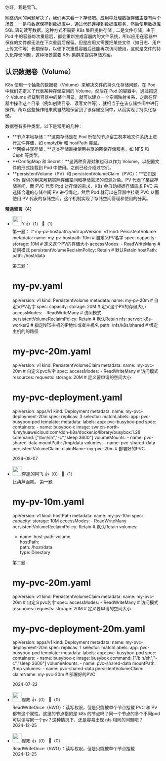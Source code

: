 你好，我是雪飞。

网络访问的问题解决了，我们再来看一下存储吧。应用中处理数据存储主要有两个场景：一是将数据保存到数据库中，通过代码连接到数据库服务，然后使用数据库 SQL 语句读写数据，这种方式不需要 K8s 集群提供存储；二是文件存储，由于 Pod 中的容器每次重启后，都会重新生成容器内的文件系统，所以应用在容器中保存的文件都无法在下次重启后保留。但是应用又需要把某些文件（如日志、用户上传文件等）长期保存，以便下次重启容器后还能再次访问使用，这就是文件的持久化存储问题，这种场景需要 K8s 集群来提供存储方案。

## 认识数据卷（Volume）

K8s 使用一个抽象的数据卷（Volume）来解决文件的持久化存储问题。在 Pod 中我们先定义了代表某种存储空间的 Volume，然后在 Pod 的容器中，通过把这个 Volume 挂载到容器中的某个目录，就可以建立一个空间映射关系，之后在容器中操作这个目录（例如创建目录、读写文件等），就相当于在该存储空间中进行操作，所以这些操作结果就自然地保留到了该存储空间中，从而实现了持久化存储。

数据卷有多种类型，以下是常用的几种：

- **节点本地存储：**这类存储是在 Pod 所在的节点宿主机本地文件系统上进行文件存储，如 emptyDir 和 hostPath 类型。
- **网络共享存储：**这类存储直接使用共享的网络存储服务，如 NFS 和 Ceph 等类型。
- **ConfigMap 和 Secret：**这两种资源对象也可以作为 Volume，以配置文件的形式挂载到 Pod 中使用。之前已经介绍过它们。
- **persistentVolume（PV）和 persistentVolumeClaim（PVC）：**它们是 K8s 提供的用来解耦实际存储空间和存储需求的资源对象。PV 代表了某些存储空间，而 PVC 代表 Pod 对存储的需求，K8s 会自动根据存储需求 PVC 来选择合适的存储空间 PV 进行绑定，然后 Pod 就可以在容器中挂载 PVC 从而使用 PV 代表的存储空间。这个机制实现了存储空间管理和使用的分离。
<div><strong>精选留言（4）</strong></div><ul>
<li><img src="https://static001.geekbang.org/account/avatar/00/11/ff/28/040f6f01.jpg" width="30px"><span>Y</span> 👍（1） 💬（1）<div>第一题：
# my-pv-hostpath.yaml 
apiVersion: v1
kind: PersistentVolume
metadata:
  name: my-pv-hostpath-10m # 自定义PV名字
spec:
  capacity:
    storage: 10M # 定义这个PV的存储大小
  accessModes:
    - ReadWriteMany # 访问模式
  persistentVolumeReclaimPolicy: Retain  # 默认Retain
  hostPath:
    path: &#47;host&#47;data 

第二题：

# my-pv.yaml 
apiVersion: v1
kind: PersistentVolume
metadata:
  name: my-pv-20m # 自定义PV名字
spec:
  capacity:
    storage: 20M # 定义这个PV的存储大小
  accessModes:
    - ReadWriteMany # 访问模式
  persistentVolumeReclaimPolicy: Retain  # 默认Retain
  nfs:
    server: k8s-worker2 # 指定NFS主机的IP地址或者主机名
    path: &#47;nfs&#47;k8s&#47;shared # 绑定主机的的路径

# my-pvc-20m.yaml
apiVersion: v1
kind: PersistentVolumeClaim
metadata:
  name: my-pvc-20m # 自定义pvc名字
spec:
  accessModes:
    - ReadWriteMany  # 访问模式
  resources:
    requests:
      storage: 20M # 定义要申请的空间大小

# my-pvc-deployment.yaml 
apiVersion: apps&#47;v1
kind: Deployment
metadata:
  name: my-pvc-deployment-20m
spec:
  replicas: 3
  selector:
    matchLabels:
      app: pvc-busybox-pod
  template:
    metadata:
      labels:
        app: pvc-busybox-pod
    spec:
      containers:
      - name: busybox-c
        image: swr.cn-north-4.myhuaweicloud.com&#47;ddn-k8s&#47;docker.io&#47;library&#47;busybox:1.28
        command: [&quot;&#47;bin&#47;sh&quot;,&quot;-c&quot;,&quot;sleep 3600&quot;]
        volumeMounts:
        - name: pvc-shared-data
          mountPath: &#47;tmp&#47;data
      volumes:
        - name: pvc-shared-data
          persistentVolumeClaim:
            claimName: my-pvc-20m  # 部署好的PVC</div>2024-08-07</li><br/><li><img src="https://static001.geekbang.org/account/avatar/00/11/52/d2/a0a800e9.jpg" width="30px"><span>奔跑的阿飞</span> 👍（0） 💬（1）<div>比葫芦画瓢。
第一题
# my-pv-10m.yaml 
apiVersion: v1
kind: hostPath
metadata:
  name: my-pv-10m 
spec:
  capacity:
    storage: 10M 
  accessModes:
    - ReadWriteMany 
  persistentVolumeReclaimPolicy: Retain  # 默认Retain
volumes:  
- name: host-path-volume    
	hostPath:      
	path: &#47;host&#47;data      
	type: Directory 
	  
第二题	  
# my-pvc-20m.yaml
apiVersion: v1
kind: PersistentVolumeClaim
metadata:
  name: my-pvc-20m # 自定义pvc名字
spec:
  accessModes:
    - ReadWriteMany  # 访问模式
  resources:
    requests:
      storage: 20M # 定义要申请的空间大小



# my-pvc-deployment-20m.yaml 
apiVersion: apps&#47;v1
kind: Deployment
metadata:
  name: my-pvc-deployment-20m
spec:
  replicas: 1
  selector:
    matchLabels:
      app: pvc-busybox-pod
  template:
    metadata:
      labels:
        app: pvc-busybox-pod
    spec:
      containers:
      - name: busybox-c
        image: busybox
        command: [&quot;&#47;bin&#47;sh&quot;,&quot;-c&quot;,&quot;sleep 3600&quot;]
        volumeMounts:
        - name: pvc-shared-data
          mountPath: &#47;tmp
      volumes:
        - name: pvc-shared-data
          persistentVolumeClaim:
            claimName: my-pvc-20m  # 部署好的PVC</div>2024-07-22</li><br/><li><img src="https://static001.geekbang.org/account/avatar/00/10/f4/7f/c3d6b4bc.jpg" width="30px"><span>摩羯</span> 👍（0） 💬（0）<div> ReadWriteOnce（RWO）：读写权限，但是只能被单个节点挂载
PVC  和  PV  都有这个属性。这里的节点指的是 k8s 的节点吗？同一个节点的多个不同pod可以读写同一个pv？这种情况下，还是容易出现 nfs 相同的问题吧？</div>2024-12-25</li><br/><li><img src="https://static001.geekbang.org/account/avatar/00/10/f4/7f/c3d6b4bc.jpg" width="30px"><span>摩羯</span> 👍（0） 💬（0）<div>ReadWriteOnce（RWO）：读写权限，但是只能被单个节点挂载</div>2024-12-25</li><br/>
</ul>
